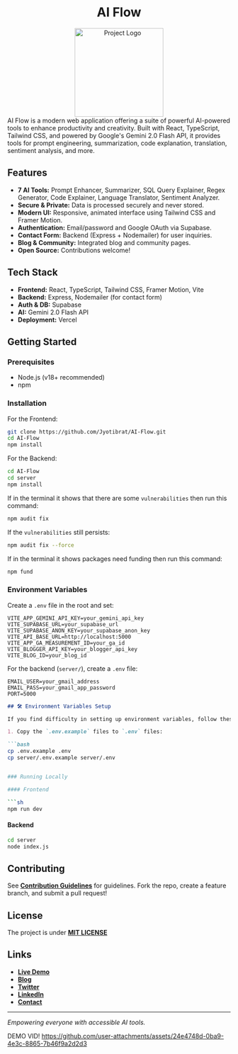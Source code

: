 <h1 align="center">
AI Flow
</h1>

<div align="center">
    <img src="../public/logo.ico" alt="Project Logo" width="200">
</div>
AI Flow is a modern web application offering a suite of powerful AI-powered tools to enhance productivity and creativity. Built with React, TypeScript, Tailwind CSS, and powered by Google's Gemini 2.0 Flash API, it provides tools for prompt engineering, summarization, code explanation, translation, sentiment analysis, and more.

## Features

- **7 AI Tools:** Prompt Enhancer, Summarizer, SQL Query Explainer, Regex Generator, Code Explainer, Language Translator, Sentiment Analyzer.
- **Secure & Private:** Data is processed securely and never stored.
- **Modern UI:** Responsive, animated interface using Tailwind CSS and Framer Motion.
- **Authentication:** Email/password and Google OAuth via Supabase.
- **Contact Form:** Backend (Express + Nodemailer) for user inquiries.
- **Blog & Community:** Integrated blog and community pages.
- **Open Source:** Contributions welcome!

## Tech Stack

- **Frontend:** React, TypeScript, Tailwind CSS, Framer Motion, Vite
- **Backend:** Express, Nodemailer (for contact form)
- **Auth & DB:** Supabase
- **AI:** Gemini 2.0 Flash API
- **Deployment:** Vercel

## Getting Started

### Prerequisites

- Node.js (v18+ recommended)
- npm

### Installation

For the Frontend:

```sh
git clone https://github.com/Jyotibrat/AI-Flow.git
cd AI-Flow
npm install
```

For the Backend:

```sh
cd AI-Flow
cd server
npm install
```

If in the terminal it shows that there are some `vulnerabilities` then run this command:

```sh
npm audit fix
```

If the `vulnerabilities` still persists:

```sh
npm audit fix --force
```

If in the terminal it shows packages need funding then run this command:

```sh
npm fund
```

### Environment Variables


Create a `.env` file in the root and set:

```
VITE_APP_GEMINI_API_KEY=your_gemini_api_key
VITE_SUPABASE_URL=your_supabase_url
VITE_SUPABASE_ANON_KEY=your_supabase_anon_key
VITE_API_BASE_URL=http://localhost:5000
VITE_APP_GA_MEASUREMENT_ID=your_ga_id
VITE_BLOGGER_API_KEY=your_blogger_api_key
VITE_BLOG_ID=your_blog_id
```

For the backend (`server/`), create a `.env` file:

```
EMAIL_USER=your_gmail_address
EMAIL_PASS=your_gmail_app_password
PORT=5000
```

```md
## 🛠️ Environment Variables Setup

If you find difficulty in setting up environment variables, follow these steps(You can follow the steps provided in .env.example to set them up):

1. Copy the `.env.example` files to `.env` files:

```bash
cp .env.example .env
cp server/.env.example server/.env


### Running Locally

#### Frontend

```sh
npm run dev
```

#### Backend

```sh
cd server
node index.js
```

## Contributing

See [**Contribution Guidelines**](https://ai-flow-gssoc.vercel.app/contribute) for guidelines. Fork the repo, create a feature branch, and submit a pull request!

## License

The project is under [**MIT LICENSE**](LICENSE)

## Links

- [**Live Demo**](https://ai-flow-gssoc.vercel.app)
- [**Blog**](https://ai-flow-gssoc.vercel.app/blog)
- [**Twitter**](https://x.com/B_Jyotibrat)
- [**LinkedIn**](https://www.linkedin.com/in/bindupautra-jyotibrat)
- [**Contact**](mailto:bjyotibrat@gmail.com)

---

*Empowering everyone with accessible AI tools.*


DEMO VID!
https://github.com/user-attachments/assets/24e4748d-0ba9-4e3c-8865-7b46f9a2d2d3

